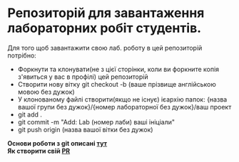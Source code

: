 <h1>Репозиторій для завантаження лабораторних робіт студентів.</h1>
Для того щоб завантажити свою лаб. роботу в цей репозиторій потрібно:
<ul>
  <li>Форкнути та клонувати(не з цієї сторінки, коли ви форкните копія з'явиться у вас в профілі) цей репозиторій</li>
  <li>Створити нову вітку git checkout -b (ваше прізвище англійською мовою без дужок)</li>
  <li>У клонованому файлі створити(якщо не існує) ієархію папок: {назва вашої групи без дужок}/{номер лабораторної без дужок}/ваш проект</li>
  <li>git add .</li>
  <li>git commit -m "Add: Lab (номер лаби) ваші ініціали"</li>
  <li>git push origin (назва вашої вітки без дужок)</li>
</ul>
<b>Основи роботи з git описані <a href="https://losst.ru/kak-polzovatsya-git-dlya-nachinayushhih">тут</a></b> <br/>
<b>Як створити свій <a href="https://git-scm.com/book/ru/v2/GitHub-%D0%92%D0%BD%D0%B5%D1%81%D0%B5%D0%BD%D0%B8%D0%B5-%D1%81%D0%BE%D0%B1%D1%81%D1%82%D0%B2%D0%B5%D0%BD%D0%BD%D0%BE%D0%B3%D0%BE-%D0%B2%D0%BA%D0%BB%D0%B0%D0%B4%D0%B0-%D0%B2-%D0%BF%D1%80%D0%BE%D0%B5%D0%BA%D1%82%D1%8B">PR</a></b>
